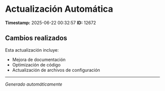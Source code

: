 # Actualización Automática

**Timestamp:** 2025-06-22 00:32:57
**ID:** 12672

## Cambios realizados

Esta actualización incluye:
- Mejora de documentación
- Optimización de código
- Actualización de archivos de configuración

---
*Generado automáticamente*
